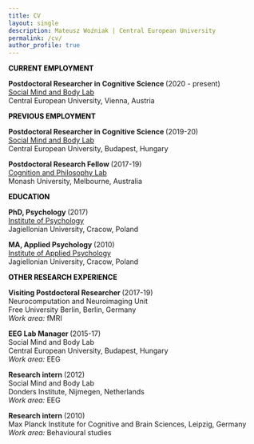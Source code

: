```yaml
---
title: CV
layout: single
description: Mateusz Woźniak | Central European University
permalink: /cv/
author_profile: true
---
```



<p><strong><span style="color: #000000;">CURRENT EMPLOYMENT</span></strong></p>

<strong> Postdoctoral Researcher in Cognitive Science </strong>(2020 - present) <br/>
[Social Mind and Body Lab](https://socialmind.ceu.edu/somby) <br/>
Central European University, Vienna, Austria<br/>
  
<p><strong><span style="color: #000000;">PREVIOUS EMPLOYMENT</span></strong></p>

<strong> Postdoctoral Researcher in Cognitive Science </strong>(2019-20) <br/>
[Social Mind and Body Lab](https://socialmind.ceu.edu/somby) <br/>
Central European University, Budapest, Hungary<br/>

<strong> Postdoctoral Research Fellow </strong>(2017-19) <br/>
[Cognition and Philosophy Lab](https://www.monash.edu/arts/cognition-and-philosophy-lab) <br/>
Monash University, Melbourne, Australia <br/>

  
<p><strong><span style="color: #000000;">EDUCATION </span></strong></p>

<strong>PhD, Psychology </strong>(2017)<br />
[Institute of Psychology](https://psychologia.uj.edu.pl/en_GB/start)<br />
Jagiellonian University, Cracow, Poland<br />

<strong>MA, Applied Psychology </strong>(2010)<br />
[Institute of Applied Psychology](https://ips.uj.edu.pl/en_GB/start-en) <br />
Jagiellonian University, Cracow, Poland<br />


<p><strong><span style="color: #000000;">OTHER RESEARCH EXPERIENCE</span></strong></p>

<strong>Visiting Postdoctoral Researcher </strong>(2017-19)<br />
Neurocomputation and Neuroimaging Unit <br/>
Free University Berlin, Berlin, Germany<br/>
<em>Work area: </em>fMRI<br />

<strong>EEG Lab Manager </strong>(2015-17)<br />
Social Mind and Body Lab <br/>
Central European University, Budapest, Hungary<br/>
<em>Work area: </em>EEG<br />

<strong>Research intern </strong>(2012)<br />
Social Mind and Body Lab <br/>
Donders Institute, Nijmegen, Netherlands<br/>
<em>Work area: </em>EEG<br />

<strong>Research intern </strong>(2010)<br />
Max Planck Institute for Cognitive and Brain Sciences, Leipzig, Germany<br/>
<em>Work area: </em>Behavioural studies<br />

  
